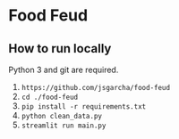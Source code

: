 # Food Feud
## How to run locally
Python 3 and git are required.
1) `https://github.com/jsgarcha/food-feud`
2) `cd ./food-feud`
3) `pip install -r requirements.txt`
4) `python clean_data.py`
5) `streamlit run main.py`